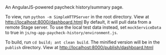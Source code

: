 An AngularJS-powered paycheck history/summary page.

To view, run `python -m SimpleHTTPServer` in the root directory.
View at [http://localhost:8000/dashboard.html](http://localhost:8000/dashboard.html)
By default, it will pull data from a remote Stage server.
To use the local test data instead,
set `mockServiceData` to true in `js/ng-app-paycheck-history/environment.js`.

To build, run `cd build; ant clean build`.
The minified version will be in the `publish` directory.
View at [http://localhost:8000/publish/dashboard.html](http://localhost:8000/publish/dashboard.html)
